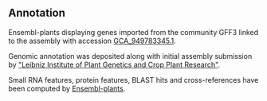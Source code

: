 **Annotation**
----------

Ensembl-plants displaying genes imported from the community GFF3 linked to the assembly with accession [GCA\_949783345.1](http://www.ebi.ac.uk/ena/data/view/GCA_949783345.1).

Genomic annotation was deposited along with initial assembly submission by ["Leibniz Institute of Plant Genetics and Crop Plant Research"](https://www.ipk-gatersleben.de/en/).

Small RNA features, protein features, BLAST hits and cross-references have been
computed by [Ensembl-plants](https://plants.ensembl.org/info/genome/annotation/index.html).
